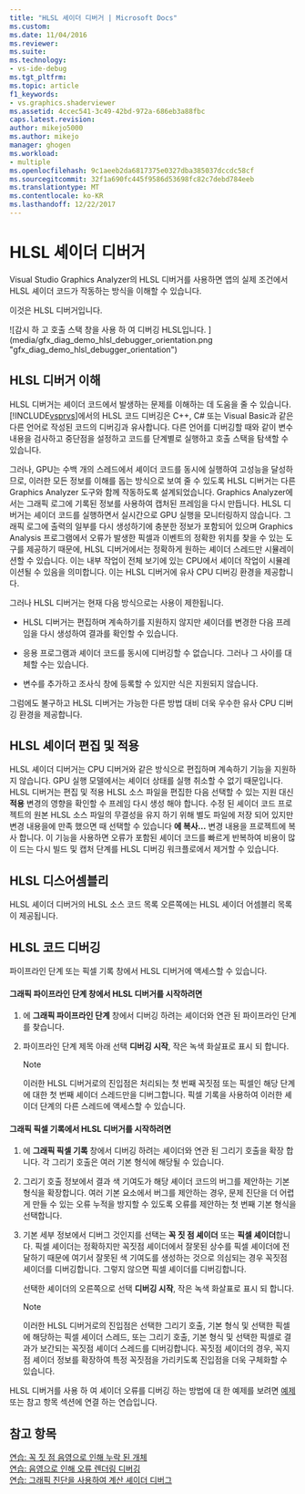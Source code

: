 ```yaml
---
title: "HLSL 셰이더 디버거 | Microsoft Docs"
ms.custom: 
ms.date: 11/04/2016
ms.reviewer: 
ms.suite: 
ms.technology:
- vs-ide-debug
ms.tgt_pltfrm: 
ms.topic: article
f1_keywords:
- vs.graphics.shaderviewer
ms.assetid: 4ccec541-3c49-42bd-972a-686eb3a88fbc
caps.latest.revision: 
author: mikejo5000
ms.author: mikejo
manager: ghogen
ms.workload:
- multiple
ms.openlocfilehash: 9c1aeeb2da6817375e0327dba385037dccdc58cf
ms.sourcegitcommit: 32f1a690fc445f9586d53698fc82c7debd784eeb
ms.translationtype: MT
ms.contentlocale: ko-KR
ms.lasthandoff: 12/22/2017
---
```

# <a name="hlsl-shader-debugger"></a>HLSL 셰이더 디버거
Visual Studio Graphics Analyzer의 HLSL 디버거를 사용하면 앱의 실제 조건에서 HLSL 셰이더 코드가 작동하는 방식을 이해할 수 있습니다.  
  
 이것은 HLSL 디버거입니다.  
  
 ![감시 하 고 호출 스택 창을 사용 하 여 디버깅 HLSL입니다. ] (media/gfx_diag_demo_hlsl_debugger_orientation.png "gfx_diag_demo_hlsl_debugger_orientation")  
  
## <a name="understanding-the-hlsl-debugger"></a>HLSL 디버거 이해  
 HLSL 디버거는 셰이더 코드에서 발생하는 문제를 이해하는 데 도움을 줄 수 있습니다. [!INCLUDE[vsprvs](../../code-quality/includes/vsprvs_md.md)]에서의 HLSL 코드 디버깅은 C++, C# 또는 Visual Basic과 같은 다른 언어로 작성된 코드의 디버깅과 유사합니다. 다른 언어를 디버깅할 때와 같이 변수 내용을 검사하고 중단점을 설정하고 코드를 단계별로 실행하고 호출 스택을 탐색할 수 있습니다.  
  
 그러나, GPU는 수백 개의 스레드에서 셰이더 코드를 동시에 실행하여 고성능을 달성하므로, 이러한 모든 정보를 이해를 돕는 방식으로 보여 줄 수 있도록 HLSL 디버거는 다른 Graphics Analyzer 도구와 함께 작동하도록 설계되었습니다. Graphics Analyzer에서는 그래픽 로그에 기록된 정보를 사용하여 캡처된 프레임을 다시 만듭니다. HLSL 디버거는 셰이더 코드를 실행하면서 실시간으로 GPU 실행을 모니터링하지 않습니다. 그래픽 로그에 출력의 일부를 다시 생성하기에 충분한 정보가 포함되어 있으며 Graphics Analysis 프로그램에서 오류가 발생한 픽셀과 이벤트의 정확한 위치를 찾을 수 있는 도구를 제공하기 때문에, HLSL 디버거에서는 정확하게 원하는 셰이더 스레드만 시뮬레이션할 수 있습니다. 이는 내부 작업이 전체 보기에 있는 CPU에서 셰이더 작업이 시뮬레이션될 수 있음을 의미합니다. 이는 HLSL 디버거에 유사 CPU 디버깅 환경을 제공합니다.  
  
 그러나 HLSL 디버거는 현재 다음 방식으로는 사용이 제한됩니다.  
  
-   HLSL 디버거는 편집하며 계속하기를 지원하지 않지만 셰이더를 변경한 다음 프레임을 다시 생성하여 결과를 확인할 수 있습니다.  
  
-   응용 프로그램과 셰이더 코드를 동시에 디버깅할 수 없습니다. 그러나 그 사이를 대체할 수는 있습니다.  
  
-   변수를 추가하고 조사식 창에 등록할 수 있지만 식은 지원되지 않습니다.  
  
 그럼에도 불구하고 HLSL 디버거는 가능한 다른 방법 대비 더욱 우수한 유사 CPU 디버깅 환경을 제공합니다.  
  
## <a name="hlsl-shader-edit--apply"></a>HLSL 셰이더 편집 및 적용  
 HLSL 셰이더 디버거는 CPU 디버거와 같은 방식으로 편집하며 계속하기 기능을 지원하지 않습니다. GPU 실행 모델에서는 셰이더 상태를 실행 취소할 수 없기 때문입니다. HLSL 디버거는 편집 및 적용 HLSL 소스 파일을 편집한 다음 선택할 수 있는 지원 대신 **적용** 변경의 영향을 확인할 수 프레임 다시 생성 해야 합니다. 수정 된 셰이더 코드 프로젝트의 원본 HLSL 소스 파일의 무결성을 유지 하기 위해 별도 파일에 저장 되어 있지만 변경 내용을에 만족 했으면 때 선택할 수 있습니다 **에 복사...**  변경 내용을 프로젝트에 복사 합니다. 이 기능을 사용하면 오류가 포함된 셰이더 코드를 빠르게 반복하여 비용이 많이 드는 다시 빌드 및 캡처 단계를 HLSL 디버깅 워크플로에서 제거할 수 있습니다.  
  
## <a name="hlsl-disassembly"></a>HLSL 디스어셈블리  
 HLSL 셰이더 디버거의 HLSL 소스 코드 목록 오른쪽에는 HLSL 셰이더 어셈블리 목록이 제공됩니다.  
  
## <a name="debugging-hlsl-code"></a>HLSL 코드 디버깅  
 파이프라인 단계 또는 픽셀 기록 창에서 HLSL 디버거에 액세스할 수 있습니다.  
  
#### <a name="to-start-the-hlsl-debugger-from-the-graphics-pipeline-stages-window"></a>그래픽 파이프라인 단계 창에서 HLSL 디버거를 시작하려면  
  
1.  에 **그래픽 파이프라인 단계** 창에서 디버깅 하려는 셰이더와 연관 된 파이프라인 단계를 찾습니다.  
  
2.  파이프라인 단계 제목 아래 선택 **디버깅 시작**, 작은 녹색 화살표로 표시 되 합니다.  
  
    > [!NOTE]
    >  이러한 HLSL 디버거로의 진입점은 처리되는 첫 번째 꼭짓점 또는 픽셀인 해당 단계에 대한 첫 번째 셰이더 스레드만을 디버그합니다. 픽셀 기록을 사용하여 이러한 셰이더 단계의 다른 스레드에 액세스할 수 있습니다.  
  
#### <a name="to-start-the-hlsl-debugger-from-the-graphics-pixel-history"></a>그래픽 픽셀 기록에서 HLSL 디버거를 시작하려면  
  
1.  에 **그래픽 픽셀 기록** 창에서 디버깅 하려는 셰이더와 연관 된 그리기 호출을 확장 합니다. 각 그리기 호출은 여러 기본 형식에 해당될 수 있습니다.  
  
2.  그리기 호출 정보에서 결과 색 기여도가 해당 셰이더 코드의 버그를 제안하는 기본 형식을 확장합니다. 여러 기본 요소에서 버그를 제안하는 경우, 문제 진단을 더 어렵게 만들 수 있는 오류 누적을 방지할 수 있도록 오류를 제안하는 첫 번째 기본 형식을 선택합니다.  
  
3.  기본 세부 정보에서 디버그 것인지를 선택는 **꼭 짓 점 셰이더** 또는 **픽셀 셰이더**합니다. 픽셀 셰이더는 정확하지만 꼭짓점 셰이더에서 잘못된 상수를 픽셀 셰이더에 전달하기 때문에 여기서 잘못된 색 기여도를 생성하는 것으로 의심되는 경우 꼭짓점 셰이더를 디버깅합니다. 그렇지 않으면 픽셀 셰이더를 디버깅합니다.  
  
     선택한 셰이더의 오른쪽으로 선택 **디버깅 시작**, 작은 녹색 화살표로 표시 되 합니다.  
  
    > [!NOTE]
    >  이러한 HLSL 디버거로의 진입점은 선택한 그리기 호출, 기본 형식 및 선택한 픽셀에 해당하는 픽셀 셰이더 스레드, 또는 그리기 호출, 기본 형식 및 선택한 픽셀로 결과가 보간되는 꼭짓점 셰이더 스레드를 디버깅합니다. 꼭짓점 셰이더의 경우, 꼭지점 셰이더 정보를 확장하여 특정 꼭짓점을 가리키도록 진입점을 더욱 구체화할 수 있습니다.  
  
 HLSL 디버거를 사용 하 여 셰이더 오류를 디버깅 하는 방법에 대 한 예제를 보려면 [예제](graphics-diagnostics-examples.md) 또는 참고 항목 섹션에 연결 하는 연습입니다.  
  
## <a name="see-also"></a>참고 항목  
 [연습: 꼭 짓 점 음영으로 인해 누락 된 개체](walkthrough-missing-objects-due-to-vertex-shading.md)   
 [연습: 음영으로 인해 오류 렌더링 디버깅](walkthrough-debugging-rendering-errors-due-to-shading.md)   
 [연습: 그래픽 진단을 사용하여 계산 셰이더 디버그](walkthrough-using-graphics-diagnostics-to-debug-a-compute-shader.md)